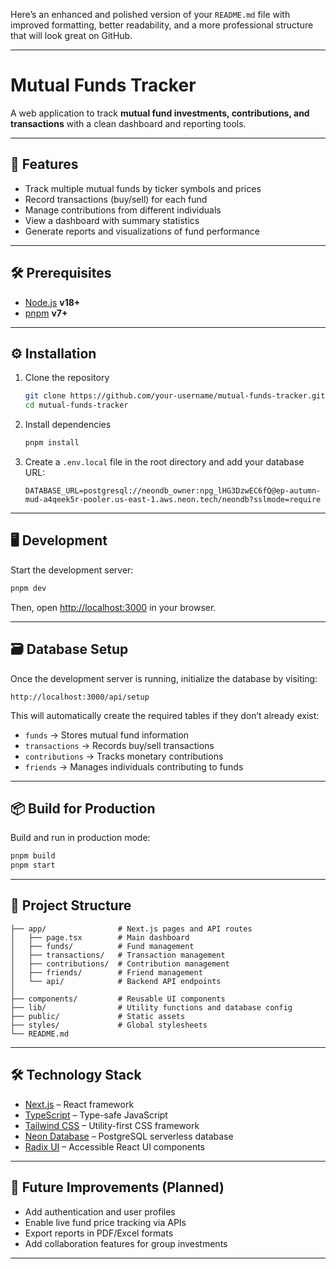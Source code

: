 Here’s an enhanced and polished version of your `README.md` file with improved formatting, better readability, and a more professional structure that will look great on GitHub.  

***

# Mutual Funds Tracker

A web application to track **mutual fund investments, contributions, and transactions** with a clean dashboard and reporting tools.

***

## 🚀 Features

- Track multiple mutual funds by ticker symbols and prices  
- Record transactions (buy/sell) for each fund  
- Manage contributions from different individuals  
- View a dashboard with summary statistics  
- Generate reports and visualizations of fund performance  

***

## 🛠️ Prerequisites

- [Node.js](https://nodejs.org/) **v18+**  
- [pnpm](https://pnpm.io/) **v7+**

***

## ⚙️ Installation

1. Clone the repository  

   ```bash
   git clone https://github.com/your-username/mutual-funds-tracker.git
   cd mutual-funds-tracker
   ```

2. Install dependencies  

   ```bash
   pnpm install
   ```

3. Create a `.env.local` file in the root directory and add your database URL:  

   ```
   DATABASE_URL=postgresql://neondb_owner:npg_lHG3DzwEC6fQ@ep-autumn-mud-a4qeek5r-pooler.us-east-1.aws.neon.tech/neondb?sslmode=require
   ```

***

## 🖥️ Development

Start the development server:

```bash
pnpm dev
```

Then, open [http://localhost:3000](http://localhost:3000) in your browser.

***

## 🗃️ Database Setup

Once the development server is running, initialize the database by visiting:

```
http://localhost:3000/api/setup
```

This will automatically create the required tables if they don’t already exist:

- `funds` → Stores mutual fund information  
- `transactions` → Records buy/sell transactions  
- `contributions` → Tracks monetary contributions  
- `friends` → Manages individuals contributing to funds  

***

## 📦 Build for Production

Build and run in production mode:

```bash
pnpm build
pnpm start
```

***

## 📁 Project Structure

```
├── app/                # Next.js pages and API routes
│   ├── page.tsx        # Main dashboard
│   ├── funds/          # Fund management
│   ├── transactions/   # Transaction management
│   ├── contributions/  # Contribution management
│   ├── friends/        # Friend management
│   └── api/            # Backend API endpoints
│
├── components/         # Reusable UI components
├── lib/                # Utility functions and database config
├── public/             # Static assets
├── styles/             # Global stylesheets
└── README.md
```

***

## 🛠️ Technology Stack

- [Next.js](https://nextjs.org/) – React framework  
- [TypeScript](https://www.typescriptlang.org/) – Type-safe JavaScript  
- [Tailwind CSS](https://tailwindcss.com/) – Utility-first CSS framework  
- [Neon Database](https://neon.tech/) – PostgreSQL serverless database  
- [Radix UI](https://www.radix-ui.com/) – Accessible React UI components  

***

## 📌 Future Improvements (Planned)

- Add authentication and user profiles  
- Enable live fund price tracking via APIs  
- Export reports in PDF/Excel formats  
- Add collaboration features for group investments  

***